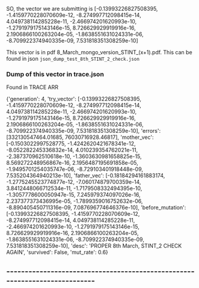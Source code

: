 SO, the vector we are submitting is   [-0.13993226827508395, -1.4159770228070609e-12, -8.274997712098415e-14, 4.049738114285228e-11, -2.466974201620993e-10, -1.2791979175143146e-15, 8.726629929919916e-16, 2.1906866100263204e-05, -1.8638551631024331e-06, -8.709922374940335e-09, 7.531818351308259e-10]




This vector is in pdf 8_March_mongo_version_STINT_(x+1).pdf.
This can be found in json `json_dump_test_8th_STINT_2_check.json`

### Dump of this vector in trace.json
Found in TRACE ARR 

{'generation': 4, 'try_vector': [-0.13993226827508395, -1.4159770228070609e-12, -8.274997712098415e-14, 4.049738114285228e-11, -2.466974201620993e-10, -1.2791979175143146e-15, 8.726629929919916e-16, 2.1906866100263204e-05, -1.8638551631024331e-06, -8.709922374940335e-09, 7.531818351308259e-10], 'errors': [332130547464.01685, 76030716928.46817], 'mother_vec': [-0.1503022997528775, -1.4242620421678341e-12, -8.052282245336832e-14, 4.010239354762021e-11, -2.387370962510618e-10, -1.3603630981658825e-15, 8.569272248956867e-16, 2.1956487195691858e-05, -1.9495701254035747e-06, -8.729103401918448e-09, 7.535204364940213e-10], 'father_vec': [-0.18184294161883174, -1.2775245523774877e-12, -7.060174879700359e-14, 3.8412448066712534e-11, -1.7179508332494395e-10, -1.3057778600050947e-15, 7.245979374097026e-16, 2.237377373436995e-05, -1.7899359016752632e-06, -8.890405450711316e-09, 7.087696774646376e-10], 'before_mutation': [-0.13993226827508395, -1.4159770228070609e-12, -8.274997712098415e-14, 4.049738114285228e-11, -2.466974201620993e-10, -1.2791979175143146e-15, 8.726629929919916e-16, 2.1906866100263204e-05, -1.8638551631024331e-06, -8.709922374940335e-09, 7.531818351308259e-10], 'desc': 'PROPER 8th March, STINT_2 CHECK AGAIN', 'survived': False, 'mut_rate': 0.6}


## ---------------------------------------------------------------------------

